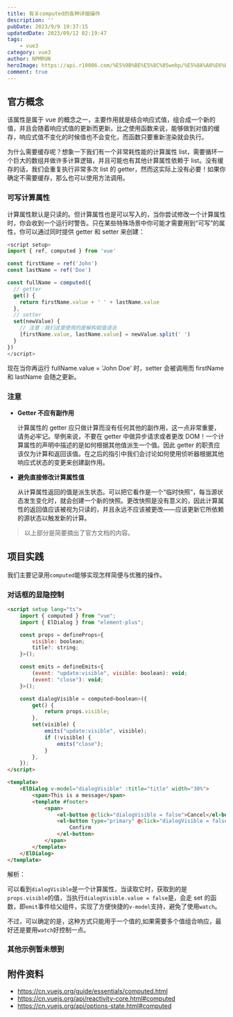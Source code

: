 ```yaml
---
title: 有关computed的各种详细操作
description: ''
pubDate: 2023/9/9 19:37:15
updatedDate: 2023/09/12 02:19:47
tags:
    - vue3
category: vue3
author: NPMRUN
heroImage: https://api.r10086.com/%E5%9B%BE%E5%8C%85webp/%E5%8A%A8%E6%BC%AB%E7%BB%BC%E5%90%882/68963579_p01.webp
comment: true
---
```



## 官方概念

该属性是属于 vue 的概念之一，主要作用就是结合响应式值，组合成一个新的值，并且会随着响应式值的更新而更新。比之使用函数来说，能够做到对值的缓存，响应式值不变化的时候值也不会变化，而函数只要重新渲染就会执行。

为什么需要缓存呢？想象一下我们有一个非常耗性能的计算属性 list，需要循环一个巨大的数组并做许多计算逻辑，并且可能也有其他计算属性依赖于 list。没有缓存的话，我们会重复执行非常多次 list 的 getter，然而这实际上没有必要！如果你确定不需要缓存，那么也可以使用方法调用。

### 可写计算属性

计算属性默认是只读的。但计算属性也是可以写入的，当你尝试修改一个计算属性时，你会收到一个运行时警告。只在某些特殊场景中你可能才需要用到“可写”的属性，你可以通过同时提供 getter 和 setter 来创建：

```js
<script setup>
import { ref, computed } from 'vue'

const firstName = ref('John')
const lastName = ref('Doe')

const fullName = computed({
  // getter
  get() {
    return firstName.value + ' ' + lastName.value
  },
  // setter
  set(newValue) {
    // 注意：我们这里使用的是解构赋值语法
    [firstName.value, lastName.value] = newValue.split(' ')
  }
})
</script>
```

现在当你再运行 fullName.value = 'John Doe' 时，setter 会被调用而 firstName 和 lastName 会随之更新。

### 注意

-   **Getter 不应有副作用**

    计算属性的 getter 应只做计算而没有任何其他的副作用，这一点非常重要，请务必牢记。举例来说，不要在 getter 中做异步请求或者更改 DOM！一个计算属性的声明中描述的是如何根据其他值派生一个值。因此 getter 的职责应该仅为计算和返回该值。在之后的指引中我们会讨论如何使用侦听器根据其他响应式状态的变更来创建副作用。

-   **避免直接修改计算属性值**

    从计算属性返回的值是派生状态。可以把它看作是一个“临时快照”，每当源状态发生变化时，就会创建一个新的快照。更改快照是没有意义的，因此计算属性的返回值应该被视为只读的，并且永远不应该被更改——应该更新它所依赖的源状态以触发新的计算。

> 以上部分是简要摘出了官方文档的内容。

## 项目实践

我们主要记录用`computed`能够实现怎样简便与优雅的操作。

### 对话框的显隐控制

```html
<script setup lang="ts">
    import { computed } from "vue";
    import { ElDialog } from "element-plus";

    const props = defineProps<{
        visible: boolean;
        title?: string;
    }>();

    const emits = defineEmits<{
        (event: "update:visible", visible: boolean): void;
        (event: "close"): void;
    }>();

    const dialogVisible = computed<boolean>({
        get() {
            return props.visible;
        },
        set(visible) {
            emits("update:visible", visible);
            if (!visible) {
                emits("close");
            }
        },
    });
</script>

<template>
    <ElDialog v-model="dialogVisible" :title="title" width="30%">
        <span>This is a message</span>
        <template #footer>
            <span>
                <el-button @click="dialogVisible = false">Cancel</el-button>
                <el-button type="primary" @click="dialogVisible = false">
                    Confirm
                </el-button>
            </span>
        </template>
    </ElDialog>
</template>
```

解析：

可以看到`dialogVisible`是一个计算属性，当读取它时，获取到的是`props.visible`的值，当执行`dialogVisible.value = false`是，会走 set 的函数，即`emit`事件给父组件，实现了方便快捷的`v-model`支持，避免了使用`watch`。

不过，可以确定的是，这种方式只能用于一个值的,如果需要多个值组合响应，最好还是要用`watch`好控制一点。

### 其他示例暂未想到

## 附件资料

-   https://cn.vuejs.org/guide/essentials/computed.html
-   https://cn.vuejs.org/api/reactivity-core.html#computed
-   https://cn.vuejs.org/api/options-state.html#computed
